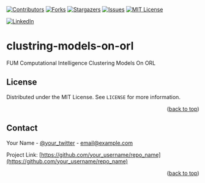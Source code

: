 <a name="readme-top"></a>


[![Contributors][contributors-shield]][contributors-url]
[![Forks][forks-shield]][forks-url]
[![Stargazers][stars-shield]][stars-url]
[![Issues][issues-shield]][issues-url]
[![MIT License][license-shield]][license-url]



[![LinkedIn][linkedin-shield]][javid-linkedin-url]

# clustring-models-on-orl

FUM Computational Intelligence Clustering Models On ORL


<!-- LICENSE -->
## License

Distributed under the MIT License. See `LICENSE` for more information.

<p align="right">(<a href="#readme-top">back to top</a>)</p>



<!-- CONTACT -->
## Contact

Your Name - [@your_twitter](https://twitter.com/your_username) - email@example.com

Project Link: [https://github.com/your_username/repo_name](https://github.com/your_username/repo_name)

<p align="right">(<a href="#readme-top">back to top</a>)</p>




<!-- MARKDOWN LINKS & IMAGES -->
<!-- https://www.markdownguide.org/basic-syntax/#reference-style-links -->
<!-- https://ileriayo.github.io/markdown-badges/ -->

<!-- Contributors -->
[contributors-shield]: https://img.shields.io/github/contributors/javidchaji/FUM-Computational-Intelligence-Clustering-Models-On-ORL.svg?style=for-the-badge

[contributors-url]: https://github.com/javidchaji/FUM-Computational-Intelligence-Clustering-Models-On-ORL/graphs/contributors

<!-- Forks -->
[forks-shield]: https://img.shields.io/github/forks/javidchaji/FUM-Computational-Intelligence-Clustering-Models-On-ORL.svg?style=for-the-badge

[forks-url]: https://github.com/javidchaji/FUM-Computational-Intelligence-Clustering-Models-On-ORL/network/members


<!-- Stars -->
[stars-shield]: https://img.shields.io/github/stars/javidchaji/FUM-Computational-Intelligence-Clustering-Models-On-ORL.svg?style=for-the-badge

[stars-url]: https://github.com/javidchaji/FUM-Computational-Intelligence-Clustering-Models-On-ORL/stargazers


<!-- Issues -->
[issues-shield]: https://img.shields.io/github/issues/javidchaji/FUM-Computational-Intelligence-Clustering-Models-On-ORL.svg?style=for-the-badge

[issues-url]: https://github.com/javidchaji/FUM-Computational-Intelligence-Clustering-Models-On-ORL/issues


<!-- License -->
[license-shield]: https://img.shields.io/github/license/javidchaji/FUM-Computational-Intelligence-Clustering-Models-On-ORL.svg?style=for-the-badge

[license-url]: https://github.com/javidchaji/FUM-Computational-Intelligence-Clustering-Models-On-ORL/blob/master/LICENSE


<!-- Linkedin -->
[linkedin-shield]: https://img.shields.io/badge/linkedin-%230077B5.svg?style=for-the-badge&logo=linkedin&logoColor=white

[javid-linkedin-url]: https://linkedin.com/in/javidchaji
